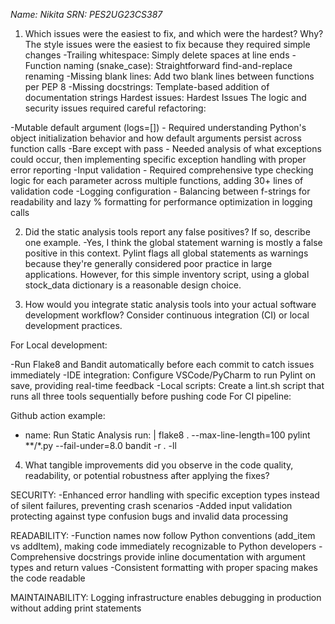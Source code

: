 *Name: Nikita*
*SRN: PES2UG23CS387*

1.	Which issues were the easiest to fix, and which were the hardest? Why?
The style issues were the easiest to fix because they required simple changes
-Trailing whitespace: Simply delete spaces at line ends
-Function naming (snake_case): Straightforward find-and-replace renaming
-Missing blank lines: Add two blank lines between functions per PEP 8
-Missing docstrings: Template-based addition of documentation strings
Hardest issues:
Hardest Issues
The logic and security issues required careful refactoring:​

-Mutable default argument (logs=[]) - Required understanding Python's object initialization behavior and how default arguments persist across function calls​
-Bare except with pass - Needed analysis of what exceptions could occur, then implementing specific exception handling with proper error reporting​
-Input validation - Required comprehensive type checking logic for each parameter across multiple functions, adding 30+ lines of validation code​
-Logging configuration - Balancing between f-strings for readability and lazy % formatting for performance optimization in logging calls

2.	Did the static analysis tools report any false positives? If so, describe one example.
-Yes, I think the global statement warning is mostly a false positive in this context. Pylint flags all global statements as warnings because they're generally considered poor practice in large applications. However, for this simple inventory script, using a global stock_data dictionary is a reasonable design choice.

3.	How would you integrate static analysis tools into your actual software development workflow? Consider continuous integration (CI) or local development practices.
   
For Local development:

-Run Flake8 and Bandit automatically before each commit to catch issues immediately
-IDE integration: Configure VSCode/PyCharm to run Pylint on save, providing real-time feedback
-Local scripts: Create a lint.sh script that runs all three tools sequentially before pushing code
For CI pipeline:

Github action example:

- name: Run Static Analysis
  run: |
    flake8 . --max-line-length=100
    pylint **/*.py --fail-under=8.0
    bandit -r . -ll


4.	What tangible improvements did you observe in the code quality, readability, or potential robustness after applying the fixes?
   
SECURITY:
-Enhanced error handling with specific exception types instead of silent failures, preventing crash scenarios
-Added input validation protecting against type confusion bugs and invalid data processing

READABILITY:
-Function names now follow Python conventions (add_item vs addItem), making code immediately recognizable to Python developers
-Comprehensive docstrings provide inline documentation with argument types and return values
-Consistent formatting with proper spacing makes the code readable

MAINTAINABILITY:
Logging infrastructure enables debugging in production without adding print statements
